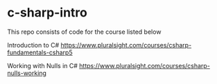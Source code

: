 # c-sharp-intro
This repo consists of code for the course listed below

Introduction to C#
https://www.pluralsight.com/courses/csharp-fundamentals-csharp5

Working with Nulls in C#
https://www.pluralsight.com/courses/csharp-nulls-working
